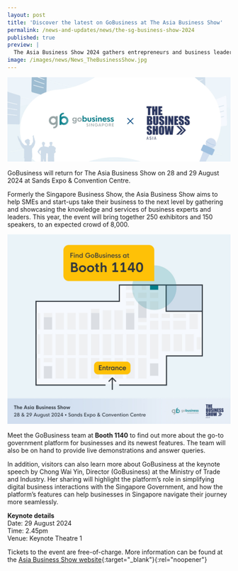 ```yaml
---
layout: post
title: 'Discover the latest on GoBusiness at The Asia Business Show'
permalink: /news-and-updates/news/the-sg-business-show-2024
published: true
preview: |
  The Asia Business Show 2024 gathers entrepreneurs and business leaders from all over the world for a 2-day conference. Register for free and come visit the GoBusiness booth!
image: /images/news/News_TheBusinessShow.jpg
---
```


![GoBusiness x The Singapore Business Show 2024](/images/news/News_TheBusinessShow.jpg)

GoBusiness will return for The Asia Business Show on 28 and 29 August 2024 at Sands Expo & Convention Centre.

Formerly the Singapore Business Show, the Asia Business Show aims to help SMEs and start-ups take their business to the next level by gathering and showcasing the knowledge and services of business experts and leaders. This year, the event will bring together 250 exhibitors and 150 speakers, to an expected crowd of 8,000.

![Find GoBusiness at Booth 1140, in the top right corner of the venue.](/images/news/gobusiness_booth1140.jpg)

Meet the GoBusiness team at **Booth 1140** to find out more about the go-to government platform for businesses and its newest features. The team will also be on hand to provide live demonstrations and answer queries.

In addition, visitors can also learn more about GoBusiness at the keynote speech by Chong Wai Yin, Director (GoBusiness) at the Ministry of Trade and Industry.  Her sharing will highlight the platform’s role in simplifying digital business interactions with the Singapore Government, and how the platform’s features can help businesses in Singapore navigate their journey more seamlessly.

**Keynote details**<br>
Date: 29 August 2024<br>
Time: 2.45pm<br>
Venue: Keynote Theatre 1


Tickets to the event are free-of-charge. More information can be found at the [Asia Business Show website](https://www.asiabusinessshow.com/?utm_source=PTN_GoBusiness){:target="_blank"}{:rel="noopener"}


<script src="/jquery/jquery.min.js"></script>
<script src="/jquery/bp-menu-new-tab.js"></script>
